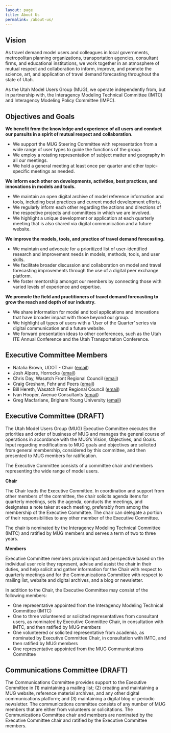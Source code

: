 ```yaml
---
layout: page
title: About Us
permalink: /about-us/
---
```



## Vision
As travel demand model users and colleagues in local governments, metropolitan planning organizations, transportation agencies, consultant firms, and educational institutions, we work together in an atmosphere of mutual respect and collaboration to inform, improve, and promote the science, art, and application of travel demand forecasting throughout the state of Utah.

As the Utah Model Users Group (MUG), we operate independently from, but in partnership with, the Interagency Modeling Technical Committee (IMTC) and Interagency Modeling Policy Committee (IMPC).

## Objectives and Goals

**We benefit from the knowledge and experience of all users and conduct our pursuits in a spirit of mutual respect and collaboration.**

- We support the MUG Steering Committee with representation from a wide range of user types to guide the functions of the group.
- We employ a rotating representation of subject matter and geography in all our meetings.
- We hold a general meeting at least once per quarter and other topic-specific meetings as needed.

**We inform each other on developments, activities, best practices, and innovations in models and tools.**

- We maintain an open digital archive of model reference information and tools, including best practices and current model development efforts.
- We regularly inform each other regarding the actions and directions of the respective projects and committees in which we are involved.
- We highlight a unique development or application at each quarterly meeting that is also shared via digital communication and a future website.

**We improve the models, tools, and practice of travel demand forecasting.**

- We maintain and advocate for a prioritized list of user-identified research and improvement needs in models, methods, tools, and user skills.
- We facilitate broader discussion and collaboration on model and travel forecasting improvements through the use of a digital peer exchange platform.
- We foster mentorship amongst our members by connecting those with varied levels of experience and expertise.

**We promote the field and practitioners of travel demand forecasting to grow the reach and depth of our industry.**

- We share information for model and tool applications and innovations that have broader impact with those beyond our group.
- We highlight all types of users with a ‘User of the Quarter’ series via digital communication and a future website.
- We forward presentation ideas to other conferences, such as the Utah ITE Annual Conference and the Utah Transportation Conference.

## Executive Committee Members

- Natalia Brown, UDOT - Chair ([email](mailto:nataliabrown@utah.gov))
- Josh Alpers, Horrocks ([email](mailto:josha@horrocks.com))
- Chris Day, Wasatch Front Regional Council ([email](mailto:cday@wfrc.org))
- Craig Gresham, Fehr and Peers ([email](mailto:c.gresham@fehrandpeers.com))
- Bill Hereth, Wasatch Front Regional Council ([email](mailto:bhereth@wfrc.org))
- Ivan Hooper, Avenue Consultants ([email](mailto:ihooper@avenueconsultants.com))
- Greg Macfarlane, Brigham Young University ([email](mailto:gregmacfarlane@byu.edu))

## Executive Committee (DRAFT)

The Utah Model Users Group (MUG) Executive Committee executes the priorities and order of business of MUG and manages the general course of operations in accordance with the MUG’s Vision, Objectives, and Goals. Input regarding modifications to MUG goals and objectives are solicited from general membership, considered by this committee, and then presented to MUG members for ratification.

The Executive Committee consists of a committee chair and members representing the wide range of model users.

**Chair**

The Chair leads the Executive Committee. In coordination and support from other members of the committee, the chair solicits agenda items for quarterly meetings, sets the agenda, conducts the meetings, and designates a note taker at each meeting, preferably from among the membership of the Executive Committee. The chair can delegate a portion of their responsibilities to any other member of the Executive Committee.

The chair is nominated by the Interagency Modeling Technical Committee (IMTC) and ratified by MUG members and serves a term of two to three years.

**Members**

Executive Committee members provide input and perspective based on the individual user role they represent, advise and assist the chair in their duties, and help solicit and gather information for the Chair with respect to quarterly meetings and for the Communications Committee with respect to mailing list, website and digital archives, and a blog or newsletter. 

In addition to the Chair, the Executive Committee may consist of the following members:

- One representative appointed from the Interagency Modeling Technical Committee (IMTC)
- One to three volunteered or solicited representatives from consultant users, as nominated by Executive Committee Chair, in consultation with IMTC, and then ratified by MUG members
- One volunteered or solicited representative from academia, as nominated by Executive Committee Chair, in consultation with IMTC, and then ratified by MUG members
- One representative appointed from the MUG Communications Committee

## Communications Committee (DRAFT)

The Communications Committee provides support to the Executive Committee in (1) maintaining a mailing list; (2) creating and maintaining a MUG website, reference material archives, and any other digital communications platform; and (3) maintaining a digital blog or periodic newsletter. The communications committee consists of any number of MUG members that are either from volunteers or solicitations. The Communications Committee chair and members are nominated by the Executive Committee chair and ratified by the Executive Committee members.




